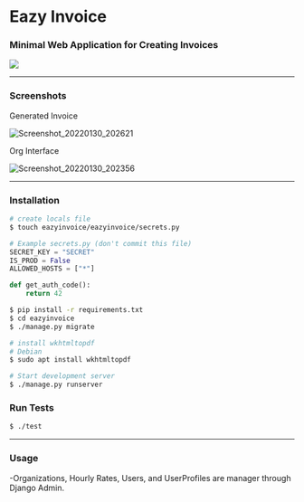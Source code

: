 # Eazy Invoice

### Minimal Web Application for Creating Invoices

![](https://media.giphy.com/media/UDVTRm69LC3sc/giphy.gif)

<hr>

### Screenshots

Generated Invoice

![Screenshot_20220130_202621](https://user-images.githubusercontent.com/20848221/151727250-3a9bf0c4-2854-4793-933f-2df7cda00100.png)


Org Interface

![Screenshot_20220130_202356](https://user-images.githubusercontent.com/20848221/151727299-630b522a-ae09-4293-a734-0fee08d9cb7e.png)

<hr>

### Installation

```bash
# create locals file
$ touch eazyinvoice/eazyinvoice/secrets.py
```

```python
# Example secrets.py (don't commit this file)
SECRET_KEY = "SECRET"
IS_PROD = False
ALLOWED_HOSTS = ["*"]

def get_auth_code():
    return 42
```

```bash
$ pip install -r requirements.txt
$ cd eazyinvoice
$ ./manage.py migrate

# install wkhtmltopdf
# Debian
$ sudo apt install wkhtmltopdf
```

```bash
# Start development server
$ ./manage.py runserver
```

### Run Tests
```bash
$ ./test
```

<hr>

### Usage

 -Organizations, Hourly Rates, Users, and UserProfiles are manager through Django Admin.
